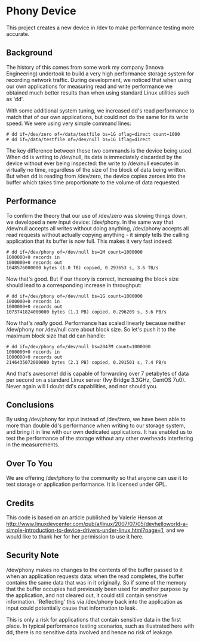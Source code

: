 # Phony Device

This project creates a new device in /dev to make performance testing more accurate.

## Background

The history of this comes from some work my company (Innova Engineering) undertook to build a very high performance storage system for recording network traffic.  During development, we noticed that when using our own applications for measuring read and write performance we obtained much better results than when using standard Linux utilities such as 'dd'.

With some additional system tuning, we increased dd's read performance to match that of our own applications, but could not do the same for its write speed.  We were using very simple command lines:

```
# dd if=/dev/zero of=/data/testfile bs=1G oflag=direct count=1000
# dd if=/data/testfile of=/dev/null bs=1G iflag=direct
```

The key difference between these two commands is the device being used.  When dd is writing to /dev/null, its data is immediately discarded by the device without ever being inspected: the write to /dev/null executes in virtually no time, regardless of the size of the block of data being written.  But when dd is reading from /dev/zero, the device copies zeroes into the buffer which takes time proportionate to the volume of data requested.

## Performance

To confirm the theory that our use of /dev/zero was slowing things down, we developed a new input device: /dev/phony.  In the same way that /dev/null accepts all writes without doing anything, /dev/phony accepts all read requests without actually copying anything - it simply tells the calling application that its buffer is now full.  This makes it very fast indeed:

```
# dd if=/dev/phony of=/dev/null bs=1M count=1000000
1000000+0 records in
1000000+0 records out
1048576000000 bytes (1.0 TB) copied, 0.293653 s, 3.6 TB/s
```

Now that's good.  But if our theory is correct, increasing the block size should lead to a corresponding increase in throughput:

```
# dd if=/dev/phony of=/dev/null bs=1G count=1000000
1000000+0 records in
1000000+0 records out
1073741824000000 bytes (1.1 PB) copied, 0.296209 s, 3.6 PB/s
```

Now that's *really* good.  Performance has scaled linearly because neither /dev/phony nor /dev/null care about block size.  So let's push it to the maximum block size that dd can handle:

```
# dd if=/dev/phony of=/dev/null bs=2047M count=1000000
1000000+0 records in
1000000+0 records out
2146435072000000 bytes (2.1 PB) copied, 0.291501 s, 7.4 PB/s
```

And that's awesome!  dd is capable of forwarding over 7 petabytes of data per second on a standard Linux server (Ivy Bridge 3.3GHz, CentOS 7u0).  Never again will I doubt dd's capabilities, and nor should you.

## Conclusions

By using /dev/phony for input instead of /dev/zero, we have been able to more than double dd's performance when writing to our storage system, and bring it in line with our own dedicated applications.  It has enabled us to test the performance of the storage without any other overheads interfering in the measurements.

## Over To You

We are offering /dev/phony to the community so that anyone can use it to test storage or application performance.  It is licensed under GPL.

## Credits

This code is based on an article published by Valerie Henson at http://www.linuxdevcenter.com/pub/a/linux/2007/07/05/devhelloworld-a-simple-introduction-to-device-drivers-under-linux.html?page=1, and we would like to thank her for her permission to use it here.

## Security Note

/dev/phony makes no changes to the contents of the buffer passed to it when an application requests data: when the read completes, the buffer contains the same data that was in it originally.  So if some of the memory that the buffer occupies had previously been used for another purpose by the application, and not cleared out, it could still contain sensitive information.  'Reflecting' this via /dev/phony back into the application as input could potentially cause that information to leak.

This is only a risk for applications that contain sensitive data in the first place.  In typical performance testing scenarios, such as illustrated here with dd, there is no sensitive data involved and hence no risk of leakage.
